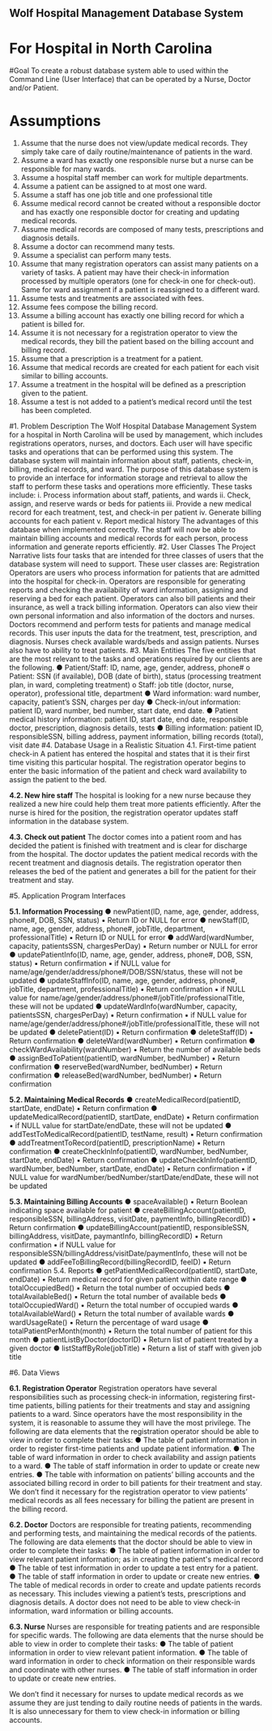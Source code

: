 ## Wolf Hospital Management Database System
# For Hospital in North Carolina

#Goal
To create a robust database system able to used within the Command Line (User Interface) that can be operated by a Nurse, Doctor and/or Patient.

# Assumptions
1. Assume that the nurse does not view/update medical records. They simply take care of daily routine/maintenance of patients in the ward.
2. Assume a ward has exactly one responsible nurse but a nurse can be responsible for many wards.
3. Assume a hospital staff member can work for multiple departments.
4. Assume a patient can be assigned to at most one ward.
5. Assume a staff has one job title and one professional title
6. Assume medical record cannot be created without a responsible doctor and has exactly one responsible doctor for creating and updating medical records.
7. Assume medical records are composed of many tests, prescriptions and diagnosis details.
8. Assume a doctor can recommend many tests.
9. Assume a specialist can perform many tests.
10. Assume that many registration operators can assist many patients on a variety of tasks. A patient may have their check-in information processed by multiple operators (one for check-in one for check-out). Same for ward assignment if a patient is reassigned to a different ward.
11. Assume tests and treatments are associated with fees.
12. Assume fees compose the billing record.
13. Assume a billing account has exactly one billing record for which a patient is billed for.
14. Assume it is not necessary for a registration operator to view the medical records, they bill the patient based on the billing account and billing record.
15. Assume that a prescription is a treatment for a patient.
16. Assume that medical records are created for each patient for each visit similar to billing accounts.
17. Assume a treatment in the hospital will be defined as a prescription given to the patient.
18. Assume a test is not added to a patient’s medical record until the test has been completed.

#1. Problem Description
The Wolf Hospital Database Management System for a hospital in North Carolina will be used by management, which includes registrations operators, nurses, and doctors. Each user will have specific tasks and operations that can be performed using this system. The database system will maintain information about staff, patients, check-in, billing, medical records, and ward.
The purpose of this database system is to provide an interface for information storage and retrieval to allow the staff to perform these tasks and operations more efficiently. These tasks include:
  i. Process information about staff, patients, and wards
  ii. Check, assign, and reserve wards or beds for patients
  iii. Provide a new medical record for each treatment, test, and check-in per patient
  iv. Generate billing accounts for each patient
  v. Report medical history
The advantages of this database when implemented correctly. The staff will now be able to maintain billing accounts and medical records for each person, process information and generate reports efficiently.
#2. User Classes
The Project Narrative lists four tasks that are intended for three classes of users that the database system will need to support. These user classes are:
Registration Operators are users who process information for patients that are admitted into the hospital for check-in. Operators are responsible for generating reports and checking the availability of ward information, assigning and reserving a bed for each patient. Operators can also bill patients and their insurance, as well a track billing information. Operators can also view their own personal information and also information of the doctors and nurses.
Doctors recommend and perform tests for patients and manage medical records. This user inputs the data for the treatment, test, prescription, and diagnosis.
Nurses check available wards/beds and assign patients. Nurses also have to ability to treat patients.
#3. Main Entities
The five entities that are the most relevant to the tasks and operations required by our clients are the following.
● Patient/Staff: ID, name, age, gender, address, phone#
o Patient: SSN (if available), DOB (date of birth), status (processing
treatment plan, in ward, completing treatment)
o Staff: job title (doctor, nurse, operator), professional title, department
● Ward information: ward number, capacity, patient’s SSN, charges per day
● Check-in/out information: patient ID, ward number, bed number, start date, end
date.
● Patient medical history information: patient ID, start date, end date, responsible
doctor, prescription, diagnosis details, tests
● Billing information: patient ID, responsibleSSN, billing address, payment
information, billing records (total), visit date
#4. Database Usage in a Realistic Situation 4.1. First-time patient check-in
A patient has entered the hospital and states that it is their first time visiting this particular hospital. The registration operator begins to enter the basic information of the patient and check ward availability to assign the patient to the bed.

**4.2. New hire staff**
The hospital is looking for a new nurse because they realized a new hire could help them treat more patients efficiently. After the nurse is hired for the position, the registration operator updates staff information in the database system.

**4.3. Check out patient**
The doctor comes into a patient room and has decided the patient is finished with treatment and is clear for discharge from the hospital. The doctor updates the patient medical records with the recent treatment and diagnosis details. The registration operator then releases the bed of the patient and generates a bill for the patient for their treatment and stay.

#5. Application Program Interfaces

**5.1. Information Processing**
● newPatient(ID, name, age, gender, address, phone#, DOB, SSN, status) ▪ Return ID or NULL for error
● newStaff(ID, name, age, gender, address, phone#, jobTitle, department, professionalTitle)
▪ Return ID or NULL for error
● addWard(wardNumber, capacity, patientsSSN, chargesPerDay)
▪ Return number or NULL for error
● updatePatientInfo(ID, name, age, gender, address, phone#, DOB, SSN, status)
▪ Return confirmation
▪ if NULL value for name/age/gender/address/phone#/DOB/SSN/status, these will not be updated
● updateStaffInfo(ID, name, age, gender, address, phone#, jobTitle, department, professionalTitle)
▪ Return confirmation
▪ if NULL value for name/age/gender/address/phone#/jobTitle/professionalTitle, these will not be updated
● updateWardInfo(wardNumber, capacity, patientsSSN, chargesPerDay)
▪ Return confirmation
▪ if NULL value for name/age/gender/address/phone#/jobTitle/professionalTitle, these will not be updated
● deletePatient(ID)
▪ Return confirmation
● deleteStaff(ID)
▪ Return confirmation
● deleteWard(wardNumber)
▪ Return confirmation
● checkWardAvailability(wardNumber)
▪ Return the number of available beds
● assignBedToPatient(patientID, wardNumber, bedNumber) ▪ Return confirmation
● reserveBed(wardNumber, bedNumber) ▪ Return confirmation
● releaseBed(wardNumber, bedNumber) ▪ Return confirmation

**5.2. Maintaining Medical Records**
● createMedicalRecord(patientID, startDate, endDate) ▪ Return confirmation
● updateMedicalRecord(patientID, startDate, endDate)
▪ Return confirmation
▪ if NULL value for startDate/endDate, these will not be updated
● addTestToMedicalRecord(patientID, testName, result)
▪ Return confirmation
● addTreatmentToRecord(patientID, prescriptionName)
▪ Return confirmation
● createCheckInInfo(patientID, wardNumber, bedNumber, startDate, endDate)
▪ Return confirmation
● updateCheckInInfo(patientID, wardNumber, bedNumber, startDate, endDate)
▪ Return confirmation
▪ if NULL value for wardNumber/bedNumber/startDate/endDate, these
will not be updated

**5.3. Maintaining Billing Accounts**
● spaceAvailable()
▪ Return Boolean indicating space available for patient
● createBillingAccount(patientID, responsibleSSN, billingAddress, visitDate, paymentInfo, billingRecordID)
▪ Return confirmation
● updateBillingAccount(patientID, responsibleSSN, billingAddress, visitDate, paymantInfo, billingRecordID)
▪ Return confirmation
▪ if NULL value for responsibleSSN/billingAddress/visitDate/paymentInfo, these will not be updated
● addFeeToBillingRecord(billingRecordID, feeID) ▪ Return confirmation
5.4. Reports
● getPatientMedicalRecord(patientID, startDate, endDate)
▪ Return medical record for given patient within date range
● totalOccupiedBed()
▪ Return the total number of occupied beds
● totalAvailableBed()
▪ Return the total number of available beds
● totalOccupiedWard()
▪ Return the total number of occupied wards
● totalAvailableWard()
▪ Return the total number of available wards
● wardUsageRate()
▪ Return the percentage of ward usage
● totalPatientPerMonth(month)
▪ Return the total number of patient for this month
● patientListByDoctor(doctorID)
▪ Return list of patient treated by a given doctor
● listStaffByRole(jobTitle)
▪ Return a list of staff with given job title

#6. Data Views

**6.1. Registration Operator**
Registration operators have several responsibilities such as processing check-in information, registering first-time patients, billing patients for their treatments and stay and assigning patients to a ward. Since operators have the most responsibility in the system, it is reasonable to assume they will have the most privilege. The following are data elements that the registration operator should be able to view in order to complete their tasks:
● The table of patient information in order to register first-time patients and update patient information.
● The table of ward information in order to check availability and assign patients to a ward.
● The table of staff information in order to update or create new entries.
● The table with information on patients’ billing accounts and the associated billing
record in order to bill patients for their treatment and stay.
We don’t find it necessary for the registration operator to view patients’ medical records as all fees necessary for billing the patient are present in the billing record.

**6.2. Doctor**
Doctors are responsible for treating patients, recommending and performing tests, and maintaining the medical records of the patients. The following are data elements that the doctor should be able to view in order to complete their tasks:
● The table of patient information in order to view relevant patient information; as in creating the patient's medical record
● The table of test information in order to update a test entry for a patient.
● The table of staff information in order to update or create new entries.
● The table of medical records in order to create and update patients records as
necessary. This includes viewing a patient’s tests, prescriptions and diagnosis details.
A doctor does not need to be able to view check-in information, ward information or billing accounts.

**6.3. Nurse**
Nurses are responsible for treating patients and are responsible for specific wards. The following are data elements that the nurse should be able to view in order to complete their tasks:
  ● The table of patient information in order to view relevant patient information.
  ● The table of ward information in order to check information on their responsible
  wards and coordinate with other nurses.
  ● The table of staff information in order to update or create new entries.

We don’t find it necessary for nurses to update medical records as we assume they are just tending to daily routine needs of patients in the wards. It is also unnecessary for them to view check-in information or billing accounts.
